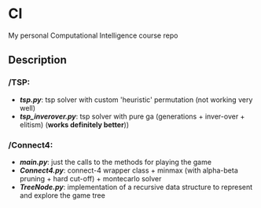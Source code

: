 # CI
My personal Computational Intelligence course repo


## Description

### /TSP:
 - *__tsp.py__*: tsp solver with custom 'heuristic' permutation (not working very well)
 - *__tsp_inverover.py__*: tsp solver with pure ga (generations + inver-over + elitism) (**works definitely better**))

### /Connect4:
 - *__main.py__*: just the calls to the methods for playing the game
 - *__Connect4.py__*: connect-4 wrapper class + minmax (with alpha-beta pruning + hard cut-off) + montecarlo solver
 - *__TreeNode.py__*: implementation of a recursive data structure to represent and explore the game tree
